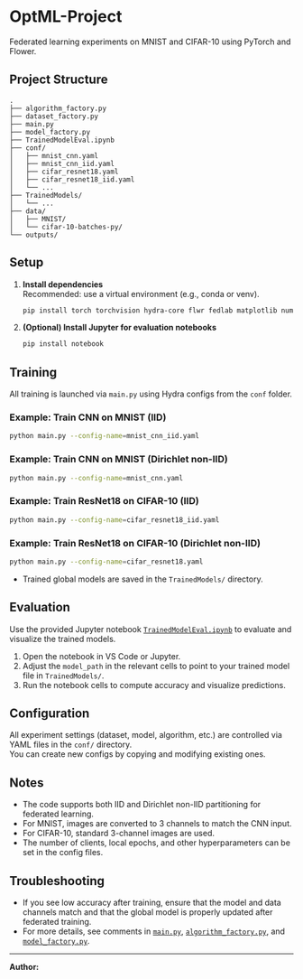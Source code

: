 # OptML-Project

Federated learning experiments on MNIST and CIFAR-10 using PyTorch and Flower.

## Project Structure

```
.
├── algorithm_factory.py
├── dataset_factory.py
├── main.py
├── model_factory.py
├── TrainedModelEval.ipynb
├── conf/
│   ├── mnist_cnn.yaml
│   ├── mnist_cnn_iid.yaml
│   ├── cifar_resnet18.yaml
│   ├── cifar_resnet18_iid.yaml
│   └── ...
├── TrainedModels/
│   └── ...
├── data/
│   ├── MNIST/
│   └── cifar-10-batches-py/
└── outputs/
```

## Setup

1. **Install dependencies**  
   Recommended: use a virtual environment (e.g., conda or venv).

   ```sh
   pip install torch torchvision hydra-core flwr fedlab matplotlib numpy
   ```

2. **(Optional) Install Jupyter for evaluation notebooks**

   ```sh
   pip install notebook
   ```

## Training

All training is launched via `main.py` using Hydra configs from the `conf` folder.

### Example: Train CNN on MNIST (IID)

```sh
python main.py --config-name=mnist_cnn_iid.yaml
```

### Example: Train CNN on MNIST (Dirichlet non-IID)

```sh
python main.py --config-name=mnist_cnn.yaml
```

### Example: Train ResNet18 on CIFAR-10 (IID)

```sh
python main.py --config-name=cifar_resnet18_iid.yaml
```

### Example: Train ResNet18 on CIFAR-10 (Dirichlet non-IID)

```sh
python main.py --config-name=cifar_resnet18.yaml
```

- Trained global models are saved in the `TrainedModels/` directory.

## Evaluation

Use the provided Jupyter notebook [`TrainedModelEval.ipynb`](TrainedModelEval.ipynb) to evaluate and visualize the trained models.

1. Open the notebook in VS Code or Jupyter.
2. Adjust the `model_path` in the relevant cells to point to your trained model file in `TrainedModels/`.
3. Run the notebook cells to compute accuracy and visualize predictions.

## Configuration

All experiment settings (dataset, model, algorithm, etc.) are controlled via YAML files in the `conf/` directory.  
You can create new configs by copying and modifying existing ones.

## Notes

- The code supports both IID and Dirichlet non-IID partitioning for federated learning.
- For MNIST, images are converted to 3 channels to match the CNN input.
- For CIFAR-10, standard 3-channel images are used.
- The number of clients, local epochs, and other hyperparameters can be set in the config files.

## Troubleshooting

- If you see low accuracy after training, ensure that the model and data channels match and that the global model is properly updated after federated training.
- For more details, see comments in [`main.py`](main.py), [`algorithm_factory.py`](algorithm_factory.py), and [`model_factory.py`](model_factory.py).

---

**Author:**  
